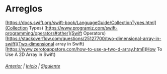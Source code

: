 # Arreglos

[https://docs.swift.org/swift-book/LanguageGuide/CollectionTypes.html](Collection Types)
[https://www.programiz.com/swift-programming/operators#other](Swift Operators)
[https://stackoverflow.com/questions/25127700/two-dimensional-array-in-swift](Two-dimensional array in Swift)
[https://www.zerotoappstore.com/how-to-use-a-two-d-array.html](How To Use A 2D Array in Swift)

###### [Anterior](.html) | [Inicio](index.html) | [Siguiente](.html) 